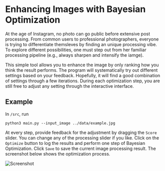 # Enhancing Images with Bayesian Optimization

At the age of Instagram, no photo can go public before extensive post processing. From common users to professional photographers, everyone is trying to differentiate themsleves by finding an unique processing vibe. To explore different possibilities, one must step out from her familiar processing pipeline (e.g., always sharpen and intensify the iamge).

This simple tool allows you to enhance the image by only ranking how you think the result performs. The program will systematically try out different settings based on your feedback. Hopefully, it will find a good combination of settings through a few iterations. During each optimization step, you are still free to adjust any setting through the interactive interface.

## Example

In `/src`, run
```
python3 main.py --input_image ../data/example.jpg
```

At every step, provide feedback for the adjustment by dragging the `Score` slider. You can change any of the processing slider if you like. Click on the `Optimize` button to log the results and perform one step of Bayesian Optimization. Click `Save` to save the current image processing result. The screenshot below shows the optimization process.

![Screenshot](https://github.com/hongzimao/bo_image/blob/master/data/example_screenshot.png)
